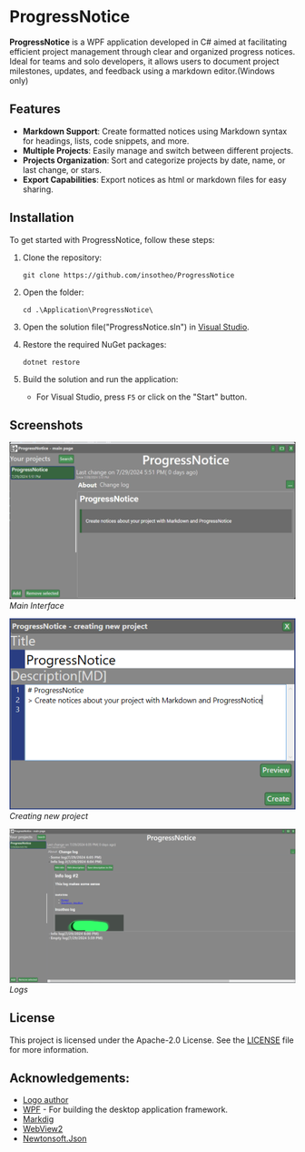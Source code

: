 # ProgressNotice

**ProgressNotice** is a WPF application developed in C# aimed at facilitating efficient project management through clear and organized progress notices. Ideal for teams and solo developers, it allows users to document project milestones, updates, and feedback using a markdown editor.(Windows only)

## Features

- **Markdown Support**: Create formatted notices using Markdown syntax for headings, lists, code snippets, and more.
- **Multiple Projects**: Easily manage and switch between different projects.
- **Projects Organization**: Sort and categorize projects by date, name, or last change, or stars.
- **Export Capabilities**: Export notices as html or markdown files for easy sharing.

## Installation

To get started with ProgressNotice, follow these steps:

1. Clone the repository:
   ```
   git clone https://github.com/insotheo/ProgressNotice
   ```
   
2. Open the folder:
   ```
   cd .\Application\ProgressNotice\
   ```

3. Open the solution file("ProgressNotice.sln") in [Visual Studio](https://visualstudio.microsoft.com/).

4. Restore the required NuGet packages:
   ```
   dotnet restore
   ```

5. Build the solution and run the application:
   - For Visual Studio, press `F5` or click on the "Start" button.


## Screenshots

![Main Interface](./READMEResources/MainWindowView.png)
*Main Interface*

![Creating new project](./READMEResources/CreationProjectWindow.png)
*Creating new project*

![Logs](./READMEResources/LogsPreview.png)
*Logs*

## License

This project is licensed under the Apache-2.0 License. See the [LICENSE](LICENSE) file for more information.

## Acknowledgements:
- [Logo author](https://www.iconfinder.com/emka-angelina)
- [WPF](https://docs.microsoft.com/en-us/dotnet/desktop/wpf/?view=netdesktop-6.0) - For building the desktop application framework.
- [Markdig](https://github.com/xoofx/markdig)
- [WebView2](https://learn.microsoft.com/en-us/microsoft-edge/webview2/)
- [Newtonsoft.Json](https://www.newtonsoft.com/json)
